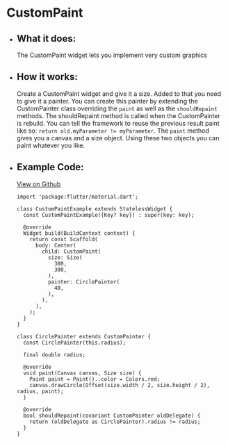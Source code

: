 # CustomPaint

- ## What it does:
  The CustomPaint widget lets you implement very custom graphics

- ## How it works:
  Create a CustomPaint widget and give it a size. Added to that you need to give it a painter. You can create this painter by extending the CustomPainter class overriding the `paint` as well as the `shouldRepaint` methods. The shouldRepaint method is called when the CustomPainter is rebuild. You can tell the framework to reuse the previous result paint like so: `return old.myParameter != myParameter`. The `paint` method gives you a canvas and a size object. Using these two objects you can paint whatever you like.
    
- ## Example Code:
  [View on Github](https://github.com/TheUltimateOptimist/Widgets/blob/master/example_writer/lib/custom_paint_example.dart)

  ```
  import 'package:flutter/material.dart';

  class CustomPaintExample extends StatelessWidget {
    const CustomPaintExample({Key? key}) : super(key: key);

    @override
    Widget build(BuildContext context) {
      return const Scaffold(
        body: Center(
          child: CustomPaint(
            size: Size(
              300,
              300,
            ),
            painter: CirclePainter(
              40,
            ),
          ),
        ),
      );
    }
  }

  class CirclePainter extends CustomPainter {
    const CirclePainter(this.radius);

    final double radius;

    @override
    void paint(Canvas canvas, Size size) {
      Paint paint = Paint()..color = Colors.red;
      canvas.drawCircle(Offset(size.width / 2, size.height / 2), radius, paint);
    }

    @override
    bool shouldRepaint(covariant CustomPainter oldDelegate) {
      return (oldDelegate as CirclePainter).radius != radius;
    }
  }
  ```
